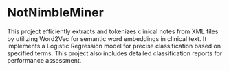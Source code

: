 # NotNimbleMiner
This project efficiently extracts and tokenizes clinical notes from XML files by utilizing Word2Vec for semantic word embeddings in clinical text. It implements a Logistic Regression model for precise classification based on specified terms. This project also includes detailed classification reports for performance assessment.
